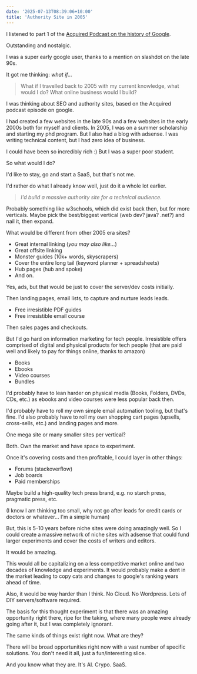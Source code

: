 ```yaml
---
date: '2025-07-13T08:39:06+10:00'
title: 'Authority Site in 2005'
---
```


I listened to part 1 of the [Acquired Podcast on the history of Google](https://www.acquired.fm/episodes/google).

Outstanding and nostalgic.

I was a super early google user, thanks to a mention on slashdot on the late 90s.

It got me thinking: _what if..._

> What if I travelled back to 2005 with my current knowledge, what would I do? What online business would I build?

I was thinking about SEO and authority sites, based on the Acquired podcast episode on google.

I had created a few websites in the late 90s and a few websites in the early 2000s both for myself and clients. In 2005, I was on a summer scholarship and starting my phd program. But I also had a blog with adsense. I was writing technical content, but I had zero idea of business.

I could have been so incredibly rich :) But I was a super poor student.

So what would I do?

I'd like to stay, go and start a SaaS, but that's not me.

I'd rather do what I already know well, just do it a whole lot earlier.

> _I'd build a massive authority site for a technical audience._

Probably something like w3schools, which did exist back then, but for more verticals. Maybe pick the best/biggest vertical (web dev? java? .net?) and nail it, then expand.

What would be different from other 2005 era sites?

- Great internal linking (_you may also like..._)
- Great offsite linking
- Monster guides (10k+ words, skyscrapers)
- Cover the entire long tail (keyword planner + spreadsheets)
- Hub pages (hub and spoke)
- And on.

Yes, ads, but that would be just to cover the server/dev costs initially.

Then landing pages, email lists, to capture and nurture leads leads.

- Free irresistible PDF guides
- Free irresistible email course

Then sales pages and checkouts.

But I'd go hard on information marketing for tech people. Irresistible offers comprised of digital and physical products for tech people (that are paid well and likely to pay for things online, thanks to amazon)

- Books
- Ebooks
- Video courses
- Bundles

I'd probably have to lean harder on physical media (Books, Folders, DVDs, CDs, etc.) as ebooks and video courses were less popular back then.

I'd probably have to roll my own simple email automation tooling, but that's fine. I'd also probably have to roll my own shopping cart pages (upsells, cross-sells, etc.) and landing pages and more.

One mega site or many smaller sites per vertical?

Both. Own the market and have space to experiment.

Once it's covering costs and then profitable, I could layer in other things:

- Forums (stackoverflow)
- Job boards
- Paid memberships

Maybe build a high-quality tech press brand, e.g. no starch press, pragmatic press, etc.

(I know I am thinking too small, why not go after leads for credit cards or doctors or whatever... I'm a simple human)

But, this is 5-10 years before niche sites were doing amazingly well. So I could create a massive network of niche sites with adsense that could fund larger experiments and cover the costs of writers and editors.

It would be amazing.

This would all be capitalizing on a less competitive market online and two decades of knowledge and experiments. It would probably make a dent in the market leading to copy cats and changes to google's ranking years ahead of time.

Also, it would be way harder than I think. No Cloud. No Wordpress. Lots of DIY servers/software required.

The basis for this thought experiment is that there was an amazing opportunity right there, ripe for the taking, where many people were already going after it, but I was completely ignorant.

The same kinds of things exist right now. What are they?

There will be broad opportunities right now with a vast number of specific solutions. You don't need it all, just a fun/interesting slice.

And you know what they are. It's AI. Crypo. SaaS.

